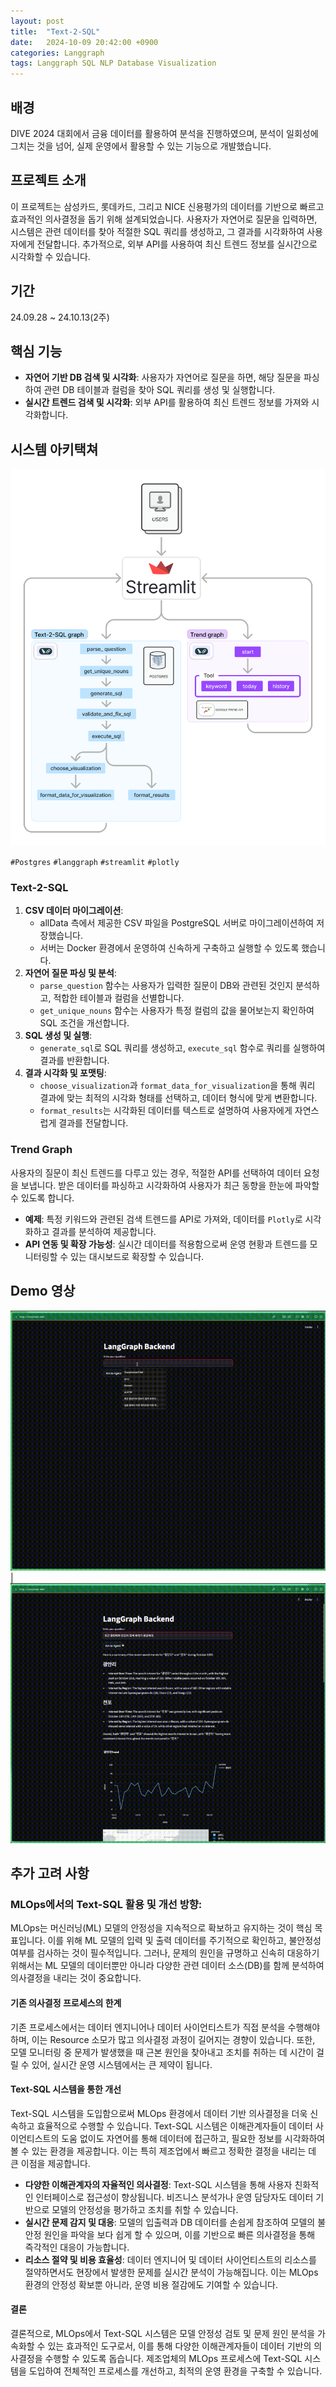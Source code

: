 ```yaml
---
layout: post
title:  "Text-2-SQL"
date:   2024-10-09 20:42:00 +0900
categories: Langgraph
tags: Langgraph SQL NLP Database Visualization
---
```



## 배경
DIVE 2024 대회에서 금융 데이터를 활용하여 분석을 진행하였으며, 분석이 일회성에 그치는 것을 넘어, 실제 운영에서 활용할 수 있는 기능으로 개발했습니다. 

## 프로젝트 소개
이 프로젝트는 삼성카드, 롯데카드, 그리고 NICE 신용평가의 데이터를 기반으로 빠르고 효과적인 의사결정을 돕기 위해 설계되었습니다. 사용자가 자연어로 질문을 입력하면, 시스템은 관련 데이터를 찾아 적절한 SQL 쿼리를 생성하고, 그 결과를 시각화하여 사용자에게 전달합니다. 추가적으로, 외부 API를 사용하여 최신 트렌드 정보를 실시간으로 시각화할 수 있습니다.

## 기간
24.09.28 ~ 24.10.13(2주)

## 핵심 기능
- **자연어 기반 DB 검색 및 시각화**: 사용자가 자연어로 질문을 하면, 해당 질문을 파싱하여 관련 DB 테이블과 컬럼을 찾아 SQL 쿼리를 생성 및 실행합니다.
- **실시간 트렌드 검색 및 시각화**: 외부 API를 활용하여 최신 트렌드 정보를 가져와 시각화합니다.

## 시스템 아키택쳐
![image.png](/assets/images/text_2_sql/image.png)

`#Postgres` `#langgraph` `#streamlit` `#plotly`

### Text-2-SQL
1. **CSV 데이터 마이그레이션**:
    - allData 측에서 제공한 CSV 파일을 PostgreSQL 서버로 마이그레이션하여 저장했습니다.
    - 서버는 Docker 환경에서 운영하여 신속하게 구축하고 실행할 수 있도록 했습니다.
2. **자연어 질문 파싱 및 분석**:
    - `parse_question` 함수는 사용자가 입력한 질문이 DB와 관련된 것인지 분석하고, 적합한 테이블과 컬럼을 선별합니다.
    - `get_unique_nouns` 함수는 사용자가 특정 컬럼의 값을 물어보는지 확인하여 SQL 조건을 개선합니다.
3. **SQL 생성 및 실행**:
    - `generate_sql`로 SQL 쿼리를 생성하고, `execute_sql` 함수로 쿼리를 실행하여 결과를 반환합니다.
4. **결과 시각화 및 포맷팅**:
    - `choose_visualization`과 `format_data_for_visualization`을 통해 쿼리 결과에 맞는 최적의 시각화 형태를 선택하고, 데이터 형식에 맞게 변환합니다.
    - `format_results`는 시각화된 데이터를 텍스트로 설명하여 사용자에게 자연스럽게 결과를 전달합니다.

### Trend Graph

사용자의 질문이 최신 트렌드를 다루고 있는 경우, 적절한 API를 선택하여 데이터 요청을 보냅니다. 받은 데이터를 파싱하고 시각화하여 사용자가 최근 동향을 한눈에 파악할 수 있도록 합니다.

- **예제**: 특정 키워드와 관련된 검색 트렌드를 API로 가져와, 데이터를 `Plotly`로 시각화하고 결과를 분석하여 제공합니다.
- **API 연동 및 확장 가능성**: 실시간 데이터를 적용함으로써 운영 현황과 트렌드를 모니터링할 수 있는 대시보드로 확장할 수 있습니다.

## Demo 영상

![output.gif](/assets/images/text_2_sql/output.gif) | ![output.gif](/assets/images/text_2_sql/output%201.gif)



## 추가 고려 사항
### MLOps에서의 Text-SQL 활용 및 개선 방향:

MLOps는 머신러닝(ML) 모델의 안정성을 지속적으로 확보하고 유지하는 것이 핵심 목표입니다. 이를 위해 ML 모델의 입력 및 출력 데이터를 주기적으로 확인하고, 불안정성 여부를 검사하는 것이 필수적입니다. 그러나, 문제의 원인을 규명하고 신속히 대응하기 위해서는 ML 모델의 데이터뿐만 아니라 다양한 관련 데이터 소스(DB)를 함께 분석하여 의사결정을 내리는 것이 중요합니다.

#### 기존 의사결정 프로세스의 한계

기존 프로세스에서는 데이터 엔지니어나 데이터 사이언티스트가 직접 분석을 수행해야 하며, 이는 Resource 소모가 많고 의사결정 과정이 길어지는 경향이 있습니다. 또한, 모델 모니터링 중 문제가 발생했을 때 근본 원인을 찾아내고 조치를 취하는 데 시간이 걸릴 수 있어, 실시간 운영 시스템에서는 큰 제약이 됩니다.

#### Text-SQL 시스템을 통한 개선

Text-SQL 시스템을 도입함으로써 MLOps 환경에서 데이터 기반 의사결정을 더욱 신속하고 효율적으로 수행할 수 있습니다. Text-SQL 시스템은 이해관계자들이 데이터 사이언티스트의 도움 없이도 자연어를 통해 데이터에 접근하고, 필요한 정보를 시각화하여 볼 수 있는 환경을 제공합니다. 이는 특히 제조업에서 빠르고 정확한 결정을 내리는 데 큰 이점을 제공합니다.

- **다양한 이해관계자의 자율적인 의사결정**: Text-SQL 시스템을 통해 사용자 친화적인 인터페이스로 접근성이 향상됩니다. 비즈니스 분석가나 운영 담당자도 데이터 기반으로 모델의 안정성을 평가하고 조치를 취할 수 있습니다.
- **실시간 문제 감지 및 대응**: 모델의 입출력과 DB 데이터를 손쉽게 참조하여 모델의 불안정 원인을 파악을 보다 쉽게 할 수 있으며, 이를 기반으로 빠른 의사결정을 통해 즉각적인 대응이 가능합니다.
- **리소스 절약 및 비용 효율성**: 데이터 엔지니어 및 데이터 사이언티스트의 리소스를 절약하면서도 현장에서 발생한 문제를 실시간 분석이 가능해집니다. 이는 MLOps 환경의 안정성 확보뿐 아니라, 운영 비용 절감에도 기여할 수 있습니다.

#### 결론

결론적으로, MLOps에서 Text-SQL 시스템은 모델 안정성 검토 및 문제 원인 분석을 가속화할 수 있는 효과적인 도구로서, 이를 통해 다양한 이해관계자들이 데이터 기반의 의사결정을 수행할 수 있도록 돕습니다. 제조업체의 MLOps 프로세스에 Text-SQL 시스템을 도입하여 전체적인 프로세스를 개선하고, 최적의 운영 환경을 구축할 수 있습니다.
